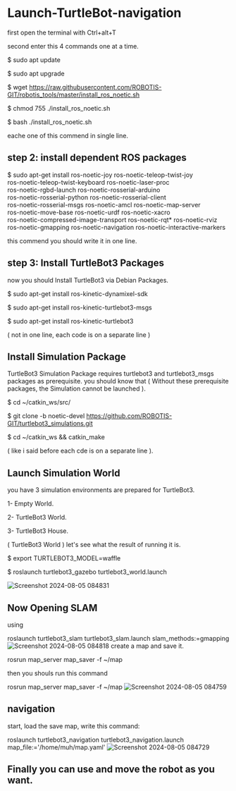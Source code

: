 # Launch-TurtleBot-navigation

first open the terminal with Ctrl+alt+T

second enter this 4 commands one at a time.

$ sudo apt update

$ sudo apt upgrade

$ wget https://raw.githubusercontent.com/ROBOTIS-GIT/robotis_tools/master/install_ros_noetic.sh

$ chmod 755 ./install_ros_noetic.sh 

$ bash ./install_ros_noetic.sh

eache one of this commend in single line.

## step 2: install dependent ROS packages

$ sudo apt-get install ros-noetic-joy ros-noetic-teleop-twist-joy \
  ros-noetic-teleop-twist-keyboard ros-noetic-laser-proc \
  ros-noetic-rgbd-launch ros-noetic-rosserial-arduino \
  ros-noetic-rosserial-python ros-noetic-rosserial-client \
  ros-noetic-rosserial-msgs ros-noetic-amcl ros-noetic-map-server \
  ros-noetic-move-base ros-noetic-urdf ros-noetic-xacro \
  ros-noetic-compressed-image-transport ros-noetic-rqt* ros-noetic-rviz \
  ros-noetic-gmapping ros-noetic-navigation ros-noetic-interactive-markers

this commend you should write it in one line.

## step 3: Install TurtleBot3 Packages

now you should Install TurtleBot3 via Debian Packages.

$ sudo apt-get install ros-kinetic-dynamixel-sdk

$ sudo apt-get install ros-kinetic-turtlebot3-msgs

$ sudo apt-get install ros-kinetic-turtlebot3

( not in one line, each code is on a separate line )

##  Install Simulation Package

TurtleBot3 Simulation Package requires turtlebot3 and turtlebot3_msgs packages as prerequisite. you should know that ( Without these prerequisite packages, the Simulation cannot be launched ).

$ cd ~/catkin_ws/src/

$ git clone -b noetic-devel https://github.com/ROBOTIS-GIT/turtlebot3_simulations.git

$ cd ~/catkin_ws && catkin_make

( like i said before each cde is on a separate line ).

## Launch Simulation World

you have 3 simulation environments are prepared for TurtleBot3.

1- Empty World.

2- TurtleBot3 World.

3- TurtleBot3 House.

( TurtleBot3 World ) let's see what the result of running it is.

$ export TURTLEBOT3_MODEL=waffle

$ roslaunch turtlebot3_gazebo turtlebot3_world.launch

![Screenshot 2024-08-05 084831](https://github.com/user-attachments/assets/490c39cf-69d7-4b60-9546-96020b7fceb4)


## Now Opening SLAM

using 

roslaunch turtlebot3_slam turtlebot3_slam.launch slam_methods:=gmapping
![Screenshot 2024-08-05 084818](https://github.com/user-attachments/assets/b0f5b114-f9b6-4b13-9b25-3b2623ba5991)
create a map and save it.

rosrun map_server map_saver -f ~/map

then you shouls run this command 

rosrun map_server map_saver -f ~/map
![Screenshot 2024-08-05 084759](https://github.com/user-attachments/assets/47b0711e-4787-45c3-b247-0ea6ba3b6fad)

## navigation 

start, load the save map, write this command:

roslaunch turtlebot3_navigation turtlebot3_navigation.launch map_file:='/home/muh/map.yaml'
![Screenshot 2024-08-05 084729](https://github.com/user-attachments/assets/5f6a0b1e-7a75-4cc4-a927-54a69228bf40)

## Finally you can use and move the robot as you want.





